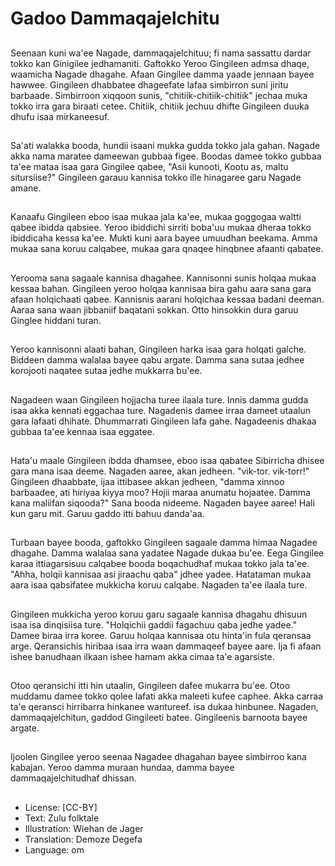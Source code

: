 # Gadoo Dammaqajelchitu

##
Seenaan kuni wa'ee Nagade, dammaqajelchituu; fi nama sassattu dardar tokko kan Ginigilee jedhamaniti.
Gaftokko Yeroo Gingileen admsa dhaqe, waamicha Nagade dhagahe. Afaan Gingilee damma yaade jennaan bayee hawwee. Gingileen dhabbatee dhageefate lafaa simbirron suni jiritu barbaade. Simbirroon xiqqoon sunis, "chitiik-chitiik-chitiik" jechaa muka tokko irra gara biraati cetee. Chitiik, chitiik jechuu dhifte Gingileen duuka dhufu isaa mirkaneesuf.

##
Sa'ati walakka booda, hundii isaani mukka gudda tokko jala gahan. Nagade akka nama maratee dameewan gubbaa figee. Boodas damee tokko gubbaa ta'ee mataa isaa gara Gingilee qabee, "Asii kunooti, Kootu as, maltu sitursiise?" Gingileen garauu kannisa tokko ille hinagaree garu Nagade amane.

##
Kanaafu Gingileen eboo isaa mukaa jala ka'ee, mukaa goggogaa waltti qabee ibidda qabsiee. Yeroo ibiddichi sirriti boba'uu mukaa dheraa tokko ibiddicaha kessa ka'ee. Mukti kuni aara bayee umuudhan beekama. Amma mukaa sana koruu calqabee, mukaa gara qnaqee hinqbnee afaanti qabatee.

##
Yerooma sana sagaale kannisa dhagahee. Kannisonni sunis holqaa mukaa kessaa bahan. Gingileen yeroo holqaa kannisaa bira gahu aara sana gara afaan holqichaati qabee. Kannisnis aarani holqichaa kessaa badani deeman. Aaraa sana waan jibbaniif baqatani sokkan. Otto hinsokkin dura garuu Ginglee hiddani turan.

##
Yeroo kannisonni alaati bahan, Gingileen harka isaa gara holqati galche. Biddeen damma walalaa bayee qabu argate. Damma sana sutaa jedhee korojooti naqatee sutaa jedhe mukkarra bu'ee.

##
Nagadeen waan Gingileen hojjacha turee ilaala ture. Innis damma gudda isaa akka kennati eggachaa ture. Nagadenis damee irraa dameet utaalun gara lafaati dhihate. Dhummarrati Gingileen lafa gahe. Nagadeenis dhakaa gubbaa ta'ee kennaa isaa eggatee.

##
Hata'u maale Gingileen ibdda dhamsee, eboo isaa qabatee Sibirricha dhisee gara mana isaa deeme. Nagaden aaree, akan jedheen. "vik-tor. vik-torr!" Gingileen dhaabbate, ijaa ittibasee akkan jedheen, "damma xinnoo barbaadee, ati hiriyaa kiyya moo? Hojii maraa anumatu hojaatee. Damma kana maliifan siqooda?" Sana booda nideeme. Nagaden bayee aaree! Hali kun garu mit. Garuu gaddo itti bahuu danda'aa.

##
Turbaan bayee booda, gaftokko Gingileen sagaale damma himaa Nagadee dhagahe. Damma walalaa sana yadatee Nagade dukaa bu'ee. Eega Gingilee karaa ittiagarsisuu calqabee booda boqachudhaf mukaa tokko jala ta'ee. "Ahha, holqii kannisaa asi jiraachu qaba" jdhee yadee. Hatataman mukaa aara isaa qabsifatee mukkicha koruu calqabe. Nagaden ta'ee ilaala ture.

##
Gingileen mukkicha yeroo koruu garu sagaale kannisa dhagahu dhisuun isaa isa dinqisiisa ture. "Holqichii gaddii fagachuu qaba jedhe yadee." Damee biraa irra koree. Garuu holqaa kannisaa otu hinta'in fula qeransaa arge. Qeransichis hiribaa isaa irra waan dammaqeef bayee aare. Ija fi afaan ishee banudhaan ilkaan ishee hamam akka cimaa ta'e agarsiste.

##
Otoo qeransichi itti hin utaalin, Gingileen dafee mukarra bu'ee. Otoo muddamu damee tokko qolee lafati akka maleeti kufee caphee. Akka carraa ta'e qeransci hirribarra hinkanee wantureef. isa dukaa hinbunee. Nagaden, dammaqajelchitun, gaddod Gingileeti batee. Gingileenis barnoota bayee argate.

##
Ijoolen Gingilee yeroo seenaa Nagadee dhagahan bayee simbirroo kana kabajan. Yeroo damma muraan hundaa, damma bayee dammaqajelchitudhaf dhissan.

##
* License: [CC-BY]
* Text: Zulu folktale
* Illustration: Wiehan de Jager
* Translation: Demoze Degefa
* Language: om

